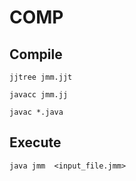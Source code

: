 # COMP

## Compile

``` jjtree jmm.jjt ```

``` javacc jmm.jj ```

``` javac *.java ```

## Execute

``` java jmm  <input_file.jmm> ```
